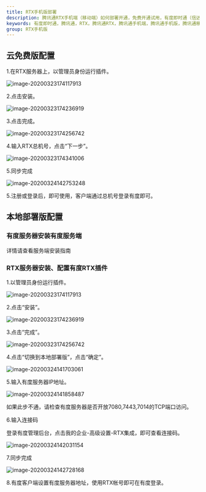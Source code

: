 ```yaml
---
title: RTX手机版部署
description: 腾讯通RTX手机端（移动端）如何部署开通，免费开通试用，有度即时通（信达通讯录）实现RTX手机端，腾讯通RTX也可以全面升级至有度即时通。
keywords: 有度即时通，腾讯通，RTX，腾讯通RTX，腾讯通手机端，腾讯通手机版，腾讯通移动端，RTX手机端，RTX移动端，RTX手机端，信达通讯里，有度手机端，有度移动端。
group: RTX手机版
---
```




## 云免费版配置

1.在RTX服务器上，以管理员身份运行插件。

![image-20200323174117913](res/g01_00002/image-20200323174117913.png)

2.点击安装。

![image-20200323174236919](res/g01_00002/image-20200323174236919.png)

3.点击完成。

![image-20200323174256742](res/g01_00002/image-20200323174256742.png)

4.输入RTX总机号，点击“下一步”。

![image-20200323174341006](res/g01_00002/image-20200323174341006.png)

5.同步完成

![image-20200324142753248](res/g01_00002/image-20200324142753248.png)

5.注册或登录后，即可使用，客户端通过总机号登录有度即可。



## 本地部署版配置

### 有度服务器安装有度服务端

   详情请查看服务端安装指南

### RTX服务器安装、配置有度RTX插件

1.以管理员身份运行插件。

![image-20200323174117913](res/g01_00002/image-20200323174117913.png)

2.点击“安装”。

![image-20200323174236919](res/g01_00002/image-20200323174236919.png)

3.点击“完成”。

![image-20200323174256742](res/g01_00002/image-20200323174256742.png)

4.点击“切换到本地部署版”，点击“确定”。

![image-20200324141703061](res/g01_00002/image-20200324141703061.png)

5.输入有度服务器IP地址。

![image-20200324141858487](res/g01_00002/image-20200324141858487.png)

如果此步不通，请检查有度服务器是否开放7080,7443,7014的TCP端口访问。

6.输入连接码

登录有度管理后台，点击我的企业-高级设置-RTX集成，即可查看连接码。

![image-20200324142031154](res/g01_00002/image-20200324142031154.png)

7.同步完成

![image-20200324142728168](res/g01_00002/image-20200324142728168.png)

8.有度客户端设置有度服务器地址，使用RTX帐号即可在有度登录。